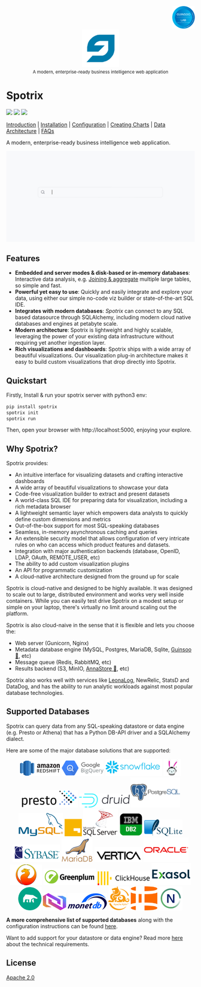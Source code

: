 <div align="right">
    <img src="https://raw.githubusercontent.com/Spotrix/spotrix/main/spotrix-frontend/images/guinsoolab-badge.png" width="60" alt="badge">
    <br />
</div>
<div align="center">
  <img src="https://raw.githubusercontent.com/Spotrix/spotrix/main/spotrix-frontend/images/spotrix.svg" width="100" alt="logo" />
  <br/>
  <small>A modern, enterprise-ready business intelligence web application</small>
</div>

# Spotrix

![](https://img.shields.io/github/repo-size/Spotrix/spotrix)
![](https://img.shields.io/github/license/Spotrix/spotrix)
![](https://img.shields.io/github/v/tag/Spotrix/spotrix)

[Introduction](https://ciusji.gitbook.io/spotrix/) | 
[Installation](https://ciusji.gitbook.io/spotrix/installing/installing-from-source) | 
[Configuration](https://ciusji.gitbook.io/spotrix/congiguration/basic-configuration) | 
[Creating Charts](https://ciusji.gitbook.io/spotrix/creating-charts/creating-your-charts) | 
[Data Architecture](https://ciusji.gitbook.io/spotrix/ecosystem/data-architecture) | 
[FAQs](https://ciusji.gitbook.io/spotrix/appendix/faqs)

A modern, enterprise-ready business intelligence web application.

![spotrix-overview](https://raw.githubusercontent.com/Spotrix/spotrix/main/spotrix-frontend/images/spotrix-overview.gif)


## Features

- **Embedded and server modes & disk-based or in-memory databases**: Interactive data analysis, e.g. [Joining & aggregate](https://ciusji.gitbook.io/guinsoo/reference/aggregate) multiple large tables, so simple and fast.
- **Powerful yet easy to use**: Quickly and easily integrate and explore your data, using either our simple no-code viz builder or state-of-the-art SQL IDE.
- **Integrates with modern databases**: _Spotrix_ can connect to any SQL based datasource through SQLAlchemy, including modern cloud native databases and engines at petabyte scale.
- **Modern architecture**: Spotrix is lightweight and highly scalable, leveraging the power of your existing data infrastructure without requiring yet another ingestion layer.
- **Rich visualizations and dashboards**: Spotrix ships with a wide array of beautiful visualizations. Our visualization plug-in architecture makes it easy to build custom visualizations that drop directly into Spotrix.


## Quickstart

Firstly, Install & run your spotrix server with python3 env:
```shell
pip install spotrix
spotrix init
spotrix run
```
Then, open your browser with http://localhost:5000, enjoying your explore.


## Why Spotrix?

Spotrix provides:

- An intuitive interface for visualizing datasets and
  crafting interactive dashboards
- A wide array of beautiful visualizations to showcase your data
- Code-free visualization builder to extract and present datasets
- A world-class SQL IDE for preparing data for visualization, including a rich metadata browser
- A lightweight semantic layer which empowers data analysts to quickly define custom dimensions and metrics
- Out-of-the-box support for most SQL-speaking databases
- Seamless, in-memory asynchronous caching and queries
- An extensible security model that allows configuration of very intricate rules
  on who can access which product features and datasets.
- Integration with major
  authentication backends (database, OpenID, LDAP, OAuth, REMOTE_USER, etc)
- The ability to add custom visualization plugins
- An API for programmatic customization
- A cloud-native architecture designed from the ground up for scale

Spotrix is cloud-native and designed to be highly available. It was designed to scale out to large, distributed 
environment and works very well inside containers. While you can easily test drive Spotrix on a modest setup or simple 
on your laptop, there's virtually no limit around scaling out the platform.

Spotrix is also cloud-naive in the sense that it is flexible and lets you choose the:

* Web server (Gunicorn, Nginx)
* Metadata database engine (MySQL, Postgres, MariaDB, Sqlite, [Guinsoo 🚀](https://github.com/ciusji/guinsoo), etc)
* Message queue (Redis, RabbitMQ, etc)
* Results backend (S3, MinIO, [AnnaStore 🌈](https://github.com/GuinsooLab/annastore), etc)

Spotrix also works well with services like [LeonaLog](https://github.com/LeonaLog), NewRelic, StatsD and DataDog, and has the 
ability to run analytic workloads against most popular database technologies.


## Supported Databases

Spotrix can query data from any SQL-speaking datastore or data engine (e.g. Presto or Athena) that has a Python DB-API driver and a SQLAlchemy dialect.

Here are some of the major database solutions that are supported:

<div align="center">
  <img src="https://raw.githubusercontent.com/Spotrix/spotrix/main/spotrix-frontend/images/redshift.png" alt="redshift" border="0" width="106" height="41" />
  <img src="https://raw.githubusercontent.com/Spotrix/spotrix/main/spotrix-frontend/images/google-biquery.png" alt="google-biquery" border="0" width="114" height="43" />
  <img src="https://raw.githubusercontent.com/Spotrix/spotrix/main/spotrix-frontend/images/snowflake.png" alt="snowflake" border="0" width="152" height="46" />
  <img src="https://raw.githubusercontent.com/Spotrix/spotrix/main/spotrix-frontend/images/trino.png" alt="trino" border="0" width="46" height="46" />
  <img src="https://raw.githubusercontent.com/Spotrix/spotrix/main/spotrix-frontend/images/presto.png" alt="presto" border="0" width="152" height="46" />
  <img src="https://raw.githubusercontent.com/Spotrix/spotrix/main/spotrix-frontend/images/druid.png" alt="druid" border="0" width="135" height="37" />
  <img src="https://raw.githubusercontent.com/Spotrix/spotrix/main/spotrix-frontend/images/postgresql.png" alt="postgresql" border="0" width="132" height="81" />
  <img src="https://raw.githubusercontent.com/Spotrix/spotrix/main/spotrix-frontend/images/mysql.png" alt="mysql" border="0" width="119" height="62" />
  <img src="https://raw.githubusercontent.com/Spotrix/spotrix/main/spotrix-frontend/images/guinsoolab-stack.jpg" alt="guinsoolab-stack" border="0" width="46" height="46" />
  <img src="https://raw.githubusercontent.com/Spotrix/spotrix/main/spotrix-frontend/images/mssql-server.png" alt="mssql-server" border="0" width="93" height="74" />
  <img src="https://raw.githubusercontent.com/Spotrix/spotrix/main/spotrix-frontend/images/db2.png" alt="db2" border="0" width="62" height="62" />
  <img src="https://raw.githubusercontent.com/Spotrix/spotrix/main/spotrix-frontend/images/sqlite.png" alt="sqlite" border="0" width="102" height="45" />
  <img src="https://raw.githubusercontent.com/Spotrix/spotrix/main/spotrix-frontend/images/sybase.png" alt="sybase" border="0" width="128" height="47" />
  <img src="https://raw.githubusercontent.com/Spotrix/spotrix/main/spotrix-frontend/images/mariadb.png" alt="mariadb" border="0" width="83" height="63" />
  <img src="https://raw.githubusercontent.com/Spotrix/spotrix/main/spotrix-frontend/images/vertica.png" alt="vertica" border="0" width="128" height="40" />
  <img src="https://raw.githubusercontent.com/Spotrix/spotrix/main/spotrix-frontend/images/oracle.png" alt="oracle" border="0" width="121" height="66" />
  <img src="https://raw.githubusercontent.com/Spotrix/spotrix/main/spotrix-frontend/images/firebird.png" alt="firebird" border="0" width="86" height="56" />
  <img src="https://raw.githubusercontent.com/Spotrix/spotrix/main/spotrix-frontend/images/greenplum.png" alt="greenplum" border="0" width="140" height="45" />
  <img src="https://raw.githubusercontent.com/Spotrix/spotrix/main/spotrix-frontend/images/clickhouse.png" alt="clickhouse" border="0" width="140" height="37" />
  <img src="https://raw.githubusercontent.com/Spotrix/spotrix/main/spotrix-frontend/images/exasol.png" alt="exasol" border="0" width="106" height="59" />
  <img src="https://raw.githubusercontent.com/Spotrix/spotrix/main/spotrix-frontend/images/minds.svg" alt="minds" border="0" width="62" height="62" />
  <img src="https://raw.githubusercontent.com/Spotrix/spotrix/main/spotrix-frontend/images/guinsoo.png" alt="guinsoo" border="0" width="62" height="46" />
  <img src="https://raw.githubusercontent.com/Spotrix/spotrix/main/spotrix-frontend/images/monet-db.png" alt="monet-db" border="0" width="106" height="46" />
  <img src="https://raw.githubusercontent.com/Spotrix/spotrix/main/spotrix-frontend/images/apache-kylin.png" alt="apache-kylin" border="0" width="56" height="64" />
  <img src="https://raw.githubusercontent.com/Spotrix/spotrix/main/spotrix-frontend/images/hologres.png" alt="hologres" border="0" width="71" height="64" />
  <img src="https://raw.githubusercontent.com/Spotrix/spotrix/main/spotrix-frontend/images/netezza.png" alt="netezza" border="0" width="64" height="64" />
</div>

**A more comprehensive list of supported databases** along with the configuration instructions can be found
[here](https://guinsoolab.github.io/glab/#/app/home).

Want to add support for your datastore or data engine? Read more [here](https://guinsoolab.github.io/glab/#/app/home) about the technical requirements.

## License

[Apache 2.0](./LICENSE.txt)
